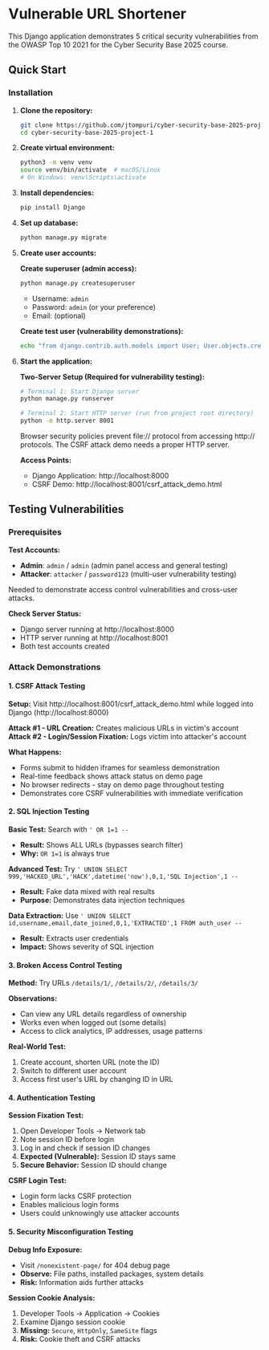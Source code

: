 # Vulnerable URL Shortener

This Django application demonstrates 5 critical security vulnerabilities from the OWASP Top 10 2021 for the Cyber Security Base 2025 course.

## Quick Start

### Installation
1. **Clone the repository:**
   ```bash
   git clone https://github.com/jtompuri/cyber-security-base-2025-project-1.git
   cd cyber-security-base-2025-project-1
   ```

2. **Create virtual environment:**
   ```bash
   python3 -m venv venv
   source venv/bin/activate  # macOS/Linux
   # On Windows: venv\Scripts\activate
   ```

3. **Install dependencies:**
   ```bash
   pip install Django
   ```

4. **Set up database:**
   ```bash
   python manage.py migrate
   ```

5. **Create user accounts:**
   
   **Create superuser (admin access):**
   ```bash
   python manage.py createsuperuser
   ```
   - Username: `admin`
   - Password: `admin` (or your preference)
   - Email: (optional)

   **Create test user (vulnerability demonstrations):**
   ```bash
   echo "from django.contrib.auth.models import User; User.objects.create_user('attacker', 'attacker@example.com', 'password123')" | python manage.py shell
   ```

6. **Start the application:**

   **Two-Server Setup (Required for vulnerability testing):**
   ```bash
   # Terminal 1: Start Django server
   python manage.py runserver
   
   # Terminal 2: Start HTTP server (run from project root directory)
   python -m http.server 8001
   ```

   Browser security policies prevent file:// protocol from accessing http:// protocols. The CSRF attack demo needs a proper HTTP server.

   **Access Points:**
   - Django Application: http://localhost:8000
   - CSRF Demo: http://localhost:8001/csrf_attack_demo.html

## Testing Vulnerabilities

### Prerequisites

**Test Accounts:**
- **Admin**: `admin` / `admin` (admin panel access and general testing)
- **Attacker**: `attacker` / `password123` (multi-user vulnerability testing)

Needed to demonstrate access control vulnerabilities and cross-user attacks.

**Check Server Status:**
- Django server running at http://localhost:8000
- HTTP server running at http://localhost:8001
- Both test accounts created

### Attack Demonstrations

#### 1. CSRF Attack Testing
**Setup:** Visit http://localhost:8001/csrf_attack_demo.html while logged into Django (http://localhost:8000)

**Attack #1 - URL Creation:** Creates malicious URLs in victim's account  
**Attack #2 - Login/Session Fixation:** Logs victim into attacker's account

**What Happens:** 
- Forms submit to hidden iframes for seamless demonstration
- Real-time feedback shows attack status on demo page
- No browser redirects - stay on demo page throughout testing
- Demonstrates core CSRF vulnerabilities with immediate verification

#### 2. SQL Injection Testing
**Basic Test:** Search with `' OR 1=1 --`
- **Result:** Shows ALL URLs (bypasses search filter)
- **Why:** `OR 1=1` is always true

**Advanced Test:** Try `' UNION SELECT 999,'HACKED_URL','HACK',datetime('now'),0,1,'SQL Injection',1 --`
- **Result:** Fake data mixed with real results
- **Purpose:** Demonstrates data injection techniques

**Data Extraction:** Use `' UNION SELECT id,username,email,date_joined,0,1,'EXTRACTED',1 FROM auth_user --`
- **Result:** Extracts user credentials
- **Impact:** Shows severity of SQL injection

#### 3. Broken Access Control Testing
**Method:** Try URLs `/details/1/`, `/details/2/`, `/details/3/`

**Observations:**
- Can view any URL details regardless of ownership
- Works even when logged out (some details)
- Access to click analytics, IP addresses, usage patterns

**Real-World Test:**
1. Create account, shorten URL (note the ID)
2. Switch to different user account
3. Access first user's URL by changing ID in URL

#### 4. Authentication Testing
**Session Fixation Test:**
1. Open Developer Tools → Network tab
2. Note session ID before login
3. Log in and check if session ID changes
4. **Expected (Vulnerable):** Session ID stays same
5. **Secure Behavior:** Session ID should change

**CSRF Login Test:**
- Login form lacks CSRF protection
- Enables malicious login forms
- Users could unknowingly use attacker accounts

#### 5. Security Misconfiguration Testing
**Debug Info Exposure:**
- Visit `/nonexistent-page/` for 404 debug page
- **Observe:** File paths, installed packages, system details
- **Risk:** Information aids further attacks

**Session Cookie Analysis:**
1. Developer Tools → Application → Cookies
2. Examine Django session cookie
3. **Missing:** `Secure`, `HttpOnly`, `SameSite` flags
4. **Risk:** Cookie theft and CSRF attacks
